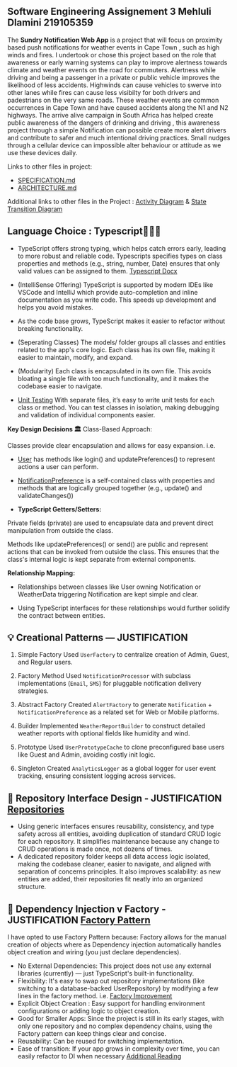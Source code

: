 ## **Software Engineering Assignement 3** Mehluli Dlamini 219105359 

The **Sundry Notification Web App** is a project that will focus on proximity based push notifications for weather events in Cape Town , such as high winds and fires. 
I undertook or chose this project based on the role that awareness or early warning systems can play to improve alertness towards climate and weather events on the road for commuters. 
Alertness while driving and being a passenger in a private or public vehicle improves the likelihood of less accidents. Highwinds can cause vehicles to swerve into other lanes while fires can cause 
less visibilty for both drivers and padestrians on the very same roads. These weather events are common occurrences in Cape Town and have caused accidents along the N1 and N2 highways. 
The arrive alive campaign in South Africa has helped create public awareness of the dangers of drinking and driving , this awareness project through a simple Notification can possible create more 
alert drivers and contribute to safer and much intentional driving practices. Small nudges through a cellular device can impossible alter behaviour or attitude as we use these devices daily.

Links to other files in project:
- [SPECIFICATION.md](SPECIFICATION.md)
- [ARCHITECTURE.md](ARCHITECTURE.md)

Additional links to other files in the Project :
[Activity Diagram](https://github.com/mehluli-dlamini-219105359/sundry-weather-notifications/blob/main/diagrams/Activity%20Diagrams.md) & [State Transition Diagram](https://github.com/mehluli-dlamini-219105359/sundry-weather-notifications/blob/main/diagrams/State%20Transition%20Diagrams.md)

## **Language Choice : Typescript👨🏽‍💻** 
- TypeScript offers strong typing, which helps catch errors early, leading to more robust and reliable code. Typescripts specifies types on class properties and methods (e.g., string, number, Date) ensures that only valid values can be assigned to them.
[Typescript Docx](https://medium.com/simform-engineering/writing-elegant-typescript-best-practices-for-clean-and-sustainable-code-0b228e44170d)

- (IntelliSense Offering) TypeScript is supported by modern IDEs like VSCode and IntelliJ which provide auto-completion and inline documentation as you write code. This speeds up development and helps you avoid mistakes.

- As the code base grows, TypeScript makes it easier to refactor without breaking functionality. 

- (Seperating Classes) The models/ folder groups all classes and entities related to the app's core logic. Each class has its own file, making it easier to maintain, modify, and expand.

- (Modularity) Each class is encapsulated in its own file. This avoids bloating a single file with too much functionality, and it makes the codebase easier to navigate.

- [Unit Testing](https://www.testim.io/blog/typescript-unit-testing-101/) With separate files, it’s easy to write unit tests for each class or method. You can test classes in isolation, making debugging and validation of individual components easier.

**Key Design Decisions 🏛️**
Class-Based Approach:

Classes provide clear encapsulation and allows for easy expansion. i.e.

- [User](https://github.com/mehluli-dlamini-219105359/sundry-weather-notifications/blob/main/src/models/User.ts) has methods like login() and updatePreferences() to represent actions a user can perform.

- [NotificationPreference](https://github.com/mehluli-dlamini-219105359/sundry-weather-notifications/blob/main/src/models/NotificationPreference.ts) is a self-contained class with properties and methods that are logically grouped together (e.g., update() and validateChanges())

- **TypeScript Getters/Setters:**

Private fields (private) are used to encapsulate data and prevent direct manipulation from outside the class.

Methods like updatePreferences() or send() are public and represent actions that can be invoked from outside the class. This ensures that the class's internal logic is kept separate from external components.

**Relationship Mapping:**

- Relationships between classes like User owning Notification or WeatherData triggering Notification are kept simple and clear.

- Using TypeScript interfaces for these relationships would further solidify the contract between entities.

## 💡 Creational Patterns — **JUSTIFICATION**

1. Simple Factory
Used `UserFactory` to centralize creation of Admin, Guest, and Regular users.

2. Factory Method
Used `NotificationProcessor` with subclass implementations (`Email`, `SMS`) for pluggable notification delivery strategies.

3. Abstract Factory
Created `AlertFactory` to generate `Notification` + `NotificationPreference` as a related set for Web or Mobile platforms.

4. Builder
Implemented `WeatherReportBuilder` to construct detailed weather reports with optional fields like humidity and wind.

5. Prototype
Used `UserPrototypeCache` to clone preconfigured base users like Guest and Admin, avoiding costly init logic.

6. Singleton
Created `AnalyticsLogger` as a global logger for user event tracking, ensuring consistent logging across services.

## 📁 Repository Interface Design - JUSTIFICATION [Repositories](https://github.com/mehluli-dlamini-219105359/sundry-weather-notifications/tree/main/src/repositories)
- Using generic interfaces ensures reusability, consistency, and type safety across all entities, avoiding duplication of standard CRUD logic for each repository. It simplifies maintenance because any change to CRUD operations is made once, not dozens of times.
- A dedicated repository folder keeps all data access logic isolated, making the codebase cleaner, easier to navigate, and aligned with separation of concerns principles. It also improves scalability: as new entities are added, their repositories fit neatly into an organized structure.

## 🔩 Dependency Injection v Factory - JUSTIFICATION [Factory Pattern](https://github.com/mehluli-dlamini-219105359/sundry-weather-notifications/blob/main/src/factories/RepositoryFactory.ts)

I have opted to use Factory Pattern because:
Factory allows for the manual creation of objects where as Dependency injection automatically handles object creation and wiring (you just declare dependencies).

- No External Dependencies: This project does not use any external libraries (currently) — just TypeScript's built-in functionality.  
- Flexibility: It's easy to swap out repository implementations (like switching to a database-backed UserRepository) by modifying a few lines in the factory method. i.e. [Factory Improvement](https://github.com/mehluli-dlamini-219105359/sundry-weather-notifications/issues/28)
- Explicit Object Creation : Easy support for handling environment configurations or adding logic to object creation.
- Good for Smaller Apps: Since the project is still in its early stages, with only one repository and no complex dependency chains, using the Factory pattern can keep things clear and concise.
- Reusability:	Can be reused for switching implementation. 
- Ease of transition: If your app grows in complexity over time, you can easily refactor to DI when necessary [Additional Reading](https://www.tutorialspoint.com/design_pattern/factory_pattern.htm)